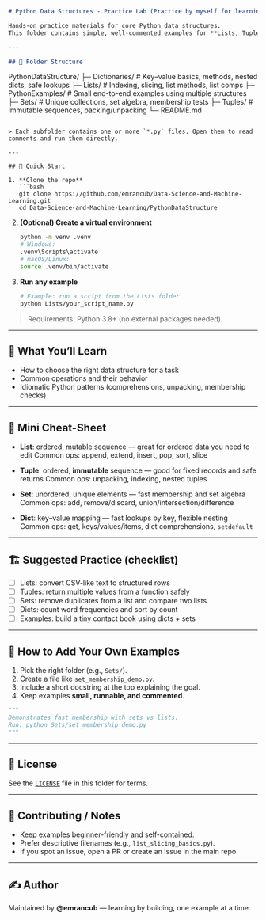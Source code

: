 ```markdown
# Python Data Structures - Practice Lab (Practice by myself for learning...)

Hands-on practice materials for core Python data structures.  
This folder contains simple, well-commented examples for **Lists, Tuples, Sets, and Dictionaries**, plus a `PythonExamples` area with small scripts that combine ideas.

---

## 📂 Folder Structure

```

PythonDataStructure/
├─ Dictionaries/      # Key–value basics, methods, nested dicts, safe lookups
├─ Lists/             # Indexing, slicing, list methods, list comps
├─ PythonExamples/    # Small end-to-end examples using multiple structures
├─ Sets/              # Unique collections, set algebra, membership tests
├─ Tuples/            # Immutable sequences, packing/unpacking
└─ README.md

````

> Each subfolder contains one or more `*.py` files. Open them to read comments and run them directly.

---

## 🚀 Quick Start

1. **Clone the repo**
   ```bash
   git clone https://github.com/emrancub/Data-Science-and-Machine-Learning.git
   cd Data-Science-and-Machine-Learning/PythonDataStructure
````

2. **(Optional) Create a virtual environment**

   ```bash
   python -m venv .venv
   # Windows:
   .venv\Scripts\activate
   # macOS/Linux:
   source .venv/bin/activate
   ```

3. **Run any example**

   ```bash
   # Example: run a script from the Lists folder
   python Lists/your_script_name.py
   ```

> Requirements: Python 3.8+ (no external packages needed).

---

## 📘 What You’ll Learn

* How to choose the right data structure for a task
* Common operations and their behavior
* Idiomatic Python patterns (comprehensions, unpacking, membership checks)

---

## 🧩 Mini Cheat-Sheet

* **List**: ordered, mutable sequence — great for ordered data you need to edit
  Common ops: append, extend, insert, pop, sort, slice

* **Tuple**: ordered, **immutable** sequence — good for fixed records and safe returns
  Common ops: unpacking, indexing, nested tuples

* **Set**: unordered, unique elements — fast membership and set algebra
  Common ops: add, remove/discard, union/intersection/difference

* **Dict**: key–value mapping — fast lookups by key, flexible nesting
  Common ops: get, keys/values/items, dict comprehensions, `setdefault`

---

## 🏗️ Suggested Practice (checklist)

* [ ] Lists: convert CSV-like text to structured rows
* [ ] Tuples: return multiple values from a function safely
* [ ] Sets: remove duplicates from a list and compare two lists
* [ ] Dicts: count word frequencies and sort by count
* [ ] Examples: build a tiny contact book using dicts + sets

---

## 🧪 How to Add Your Own Examples

1. Pick the right folder (e.g., `Sets/`).
2. Create a file like `set_membership_demo.py`.
3. Include a short docstring at the top explaining the goal.
4. Keep examples **small, runnable, and commented**.

```python
"""
Demonstrates fast membership with sets vs lists.
Run: python Sets/set_membership_demo.py
"""
```

---

## 📄 License

See the [`LICENSE`](./LICENSE) file in this folder for terms.

---

## 🤝 Contributing / Notes

* Keep examples beginner-friendly and self-contained.
* Prefer descriptive filenames (e.g., `list_slicing_basics.py`).
* If you spot an issue, open a PR or create an Issue in the main repo.

---

## ✍️ Author

Maintained by **@emrancub** — learning by building, one example at a time.

